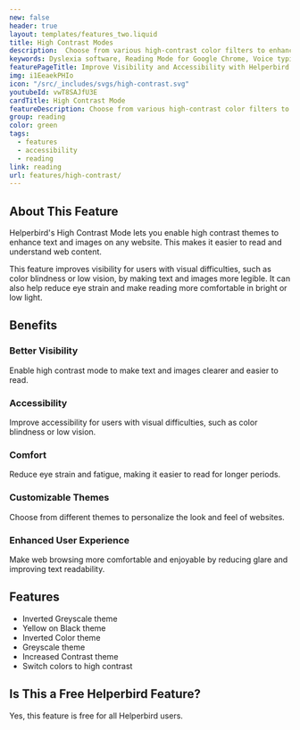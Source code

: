 ```yaml
---
new: false
header: true
layout: templates/features_two.liquid
title: High Contrast Modes
description:  Choose from various high-contrast color filters to enhance readability and reduce eye strain.
keywords: Dyslexia software, Reading Mode for Google Chrome, Voice typing for Chrome, Text to speech for Chrome, text reader, Immersive Reader, dyslexia fonts, accessibility software, dyslexia software, Helperbird for Edge, Helperbird for Firefox, Helperbird for Chrome, Opendyslexic for Chrome, OpenDyslexic
featurePageTitle: Improve Visibility and Accessibility with Helperbird's High Contrast Mode
img: i1EeaekPHIo
icon: "/src/_includes/svgs/high-contrast.svg"
youtubeId: vwT8SAJfU3E
cardTitle: High Contrast Mode
featureDescription: Choose from various high-contrast color filters to enhance readability and reduce eye strain.
group: reading
color: green
tags: 
  - features
  - accessibility
  - reading
link: reading
url: features/high-contrast/
---
```


## About This Feature

Helperbird's High Contrast Mode lets you enable high contrast themes to enhance text and images on any website. This makes it easier to read and understand web content.

This feature improves visibility for users with visual difficulties, such as color blindness or low vision, by making text and images more legible. It can also help reduce eye strain and make reading more comfortable in bright or low light.

## Benefits

### Better Visibility
Enable high contrast mode to make text and images clearer and easier to read.

### Accessibility
Improve accessibility for users with visual difficulties, such as color blindness or low vision.

### Comfort
Reduce eye strain and fatigue, making it easier to read for longer periods.

### Customizable Themes
Choose from different themes to personalize the look and feel of websites.

### Enhanced User Experience
Make web browsing more comfortable and enjoyable by reducing glare and improving text readability.

## Features

- Inverted Greyscale theme
- Yellow on Black theme
- Inverted Color theme
- Greyscale theme
- Increased Contrast theme
- Switch colors to high contrast

## Is This a Free Helperbird Feature?

Yes, this feature is free for all Helperbird users.
